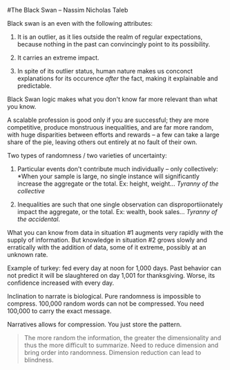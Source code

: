 #The Black Swan – Nassim Nicholas Taleb

Black swan is an even with the following attributes:

1. It is an outlier, as it lies outside the realm of regular expectations, because nothing in the past can convincingly point to its possibility.

2. It carries an extreme impact.

3. In spite of its outlier status, human nature makes us conconct explanations for its occurence *after* the fact, making it explainable and predictable.


Black Swan logic makes what you don't know far more relevant than what you know.

A scalable profession is good only if you are successful; they are more competitive, produce monstruous inequalities, and are far more random, with huge disparities between efforts and rewards – a few can take a large share of the pie, leaving others out entirely at no fault of their own.

Two types of randomness / two varieties of uncertainty:

1. Particular events don't contribute much individually – only collectively: *When your sample is large, no single instance will significantly increase the aggregate or the total. Ex: height, weight… *Tyranny of the collective*

2. Inequalities are such that one single observation can disproportiionately impact the aggregate, or the total. Ex: wealth, book sales… *Tyranny of the accidental*.

What you can know from data in situation #1 augments very rapidly with the supply of information. But knowledge in situation #2 grows slowly and erratically with the addition of data, some of it extreme, possibly at an unknown rate. 


Example of turkey: fed every day at noon for 1,000 days. Past behavior can not predict it will be slaughtered on day 1,001 for thanksgiving. Worse, its confidence increased with every day.

Inclination to narrate is biological.
Pure randomness is impossible to compress. 100,000 random words can not be compressed. You need 100,000 to carry the exact message.

Narratives allows for compression. You just store the pattern.

> The more random the information, the greater the dimensionality and thus the more difficult to summarize. Need to reduce dimension and bring order into randomness. Dimension reduction can lead to blindness.

 
